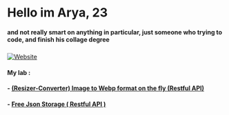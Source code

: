 # Hello im Arya, 23
#### and not really smart on anything in particular, just someone who trying to code, and finish his collage degree 
##### 
[![Website](https://img.shields.io/badge/LinkedIn-0077B5?style=for-the-badge&logo=linkedin&logoColor=white)](https://www.linkedin.com/in/arya-rangga-kusuma)

#### My lab :
#### - [(Resizer-Converter) Image to Webp format on the fly (Restful API)](https://iwebp.projectxi.my.id/ "Heading link")
#### - [ Free Json Storage ( Restful API )](https://json.projectxi.my.id/ "Heading link")
